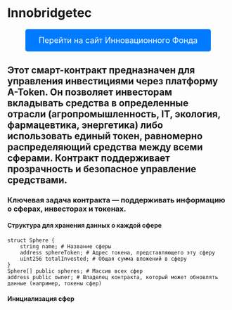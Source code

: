 # Innobridgetec
<div style="text-align: center; margin: 20px 0;">
    <a href="https://innobridgetecfond.tilda.ws/" style="display: inline-block; padding: 15px 30px; font-size: 18px; color: white; background-color: #007BFF; border: none; border-radius: 5px; text-decoration: none; transition: background-color 0.3s ease;">
        Перейти на сайт Инновационного Фонда
    </a>
</div>

## Этот смарт-контракт предназначен для управления инвестициями через платформу A-Token. Он позволяет инвесторам вкладывать средства в определенные отрасли (агропромышленность, IT, экология, фармацевтика, энергетика) либо использовать единый токен, равномерно распределяющий средства между всеми сферами. Контракт поддерживает прозрачность и безопасное управление средствами.
### Ключевая задача контракта — поддерживать информацию о сферах, инвесторах и токенах.
#### Cтруктура для хранения данных о каждой сфере
```solidity
struct Sphere {
    string name; # Название сферы
    address sphereToken; # Адрес токена, представляющего эту сферу
    uint256 totalInvested; # Общая сумма вложений в сферу
}
Sphere[] public spheres; # Массив всех сфер
address public owner; # Владелец контракта, который может обновлять данные (например, токены сфер)
```
#### Инициализация сфер
